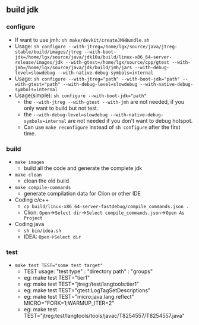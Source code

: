## build jdk
### configure
- If want to use jmh: `sh make/devkit/createJMHBundle.sh`
- Usage: `sh configure --with-jtreg=/home/lgx/source/java/jtreg-stable/build/images/jtreg --with-boot-jdk=/home/lgx/source/java/jdk16u/build/linux-x86_64-server-release/images/jdk --with-gtest=/home/lgx/source/cpp/gtest --with-jmh=/home/lgx/source/java/jdk/build/jmh/jars --with-debug-level=slowdebug --with-native-debug-symbols=internal`
- Usage: `sh configure --with-jtreg="path" --with-boot-jdk="path" --with-gtest="path" --with-debug-level=slowdebug --with-native-debug-symbols=internal`
- Usage(simple): `sh configure --with-boot-jdk="path"`
	- the `--with-jtreg --with-gtest --with-jmh` are not needed, if you only want to build but not test.
	- the `--with-debug-level=slowdebug --with-native-debug-symbols=internal` are not needed if you don't want to debug hotspot.
	- Can use `make reconfigure` instead of `sh configure` after the first time.

### build
- `make images`
	- build all the code and generate the complete jdk
- `make clean`
	- clean the old build
- `make compile-commands`
    - generate compilation data for Clion or other IDE
- Coding c/c++
	- `cp build/linux-x86_64-server-fastdebug/compile_commands.json .`
	- Clion: `Open`->`Select dir`->`Select compile_commands.json`->`Open As Project`
- Coding java
	- `sh bin/idea.sh`
	- IDEA: `Open`->`Select dir`

### test
- `make test TEST="some test target"`
	- TEST usage: "test type" : "directory path" : "groups"
	- eg: make test TEST="tier1"
	- eg: make test TEST="jtreg:/test/langtools:tier1"
	- eg: make test TEST="gtest:LogTagSetDescriptions"
	- eg: make test TEST="micro:java.lang.reflect" MICRO="FORK=1;WARMUP_ITER=2"
	- eg: make test TEST="jtreg:test/langtools/tools/javac/T8254557/T8254557.java"
